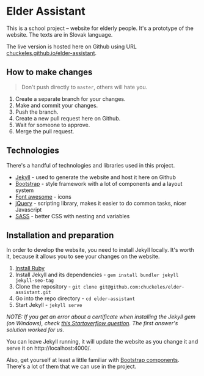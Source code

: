 # Elder Assistant

This is a school project – website for elderly people. It's a prototype of the website. The texts are in Slovak language.

The live version is hosted here on Github using URL [chuckeles.github.io/elder-assistant](https://chuckeles.github.io/elder-assistant/).

## How to make changes

> Don't push directly to `master`, others will hate you.

1. Create a separate branch for your changes.
2. Make and commit your changes.
3. Push the branch.
4. Create a new pull request here on Github.
5. Wait for someone to approve.
6. Merge the pull request.

## Technologies

There's a handful of technologies and libraries used in this project.

- [Jekyll](http://jekyllrb.com/) - used to generate the website and host it here on Github
- [Bootstrap](https://v4-alpha.getbootstrap.com/) - style framework with a lot of components and a layout system
- [Font awesome](http://fontawesome.io/) - icons
- [jQuery](http://jquery.com/) - scripting library, makes it easier to do common tasks, nicer Javascript
- [SASS](http://sass-lang.com/guide) - better CSS with nesting and variables

## Installation and preparation

In order to develop the website, you need to install Jekyll locally. It's worth it, because it allows you to see your changes on the website.

1. [Install Ruby](https://www.ruby-lang.org/en/documentation/installation/)
2. Install Jekyll and its dependencies - `gem install bundler jekyll jekyll-seo-tag`
3. Clone the repository - `git clone git@github.com:chuckeles/elder-assistant.git`
4. Go into the repo directory - `cd elder-assistant`
5. Start Jekyll - `jekyll serve`

*NOTE: If you get an error about a certificate when installing the Jekyll gem (on Windows), check [this Startoverflow question](http://stackoverflow.com/questions/27573248/certificate-verify-failed-in-gem-install-foundation). The first answer's solution worked for us.*

You can leave Jekyll running, it will update the website as you change it and serve it on http://localhost:4000/.

Also, get yourself at least a little familiar with [Bootstrap components](https://v4-alpha.getbootstrap.com/components/buttons/). There's a lot of them that we can use in the project.
